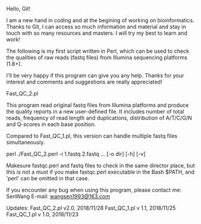 Hello, Git!

I am a new hand in coding and at the begining of working on bioinformatics. Thanks to Git, I can access so much information and material and stay in touch with so many resources and masters. I will try my best to learn and work!

The following is my first script written in Perl, which can be used to check the qualities of raw reads (fastq files) from Illumina sequencing platforms (1.8+).

I'll be very happy if this program can give you any help.
Thanks for your interest and comments and suggestions are really appreciated!

Fast_QC_2.pl

This program read original fastq files from Illumina platforms and produce the quality reports in a new user-defined file.
It includes number of total reads, frequency of read length and duplications, distribution of A/T/C/G/N and Q-scores in each base position.

Compared to Fast_QC_1.pl, this version can handle multiple fastq files simultaneously.

perl ./Fast_QC_2.perl -i 1.fastq 2.fastq ... [-o dir] [-h] [-v]

Makesure fastqc.perl and fastq files to check in the same director place, but this is not a must if you make fastqc.perl executable in the Bash $PATH, and 'perl' can be omitted in that case.

If you encounter any bug when using this program, please contact me:
SenWang
E-mail: wangsen1993@163.com

Updates:
Fast_QC_2.pl v2.0, 2018/11/28
Fast_QC_1.pl v 1.1, 2018/11/25
Fast_QC_1.pl v 1.0, 2018/11/23

